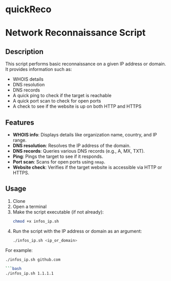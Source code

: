 # quickReco
# Network Reconnaissance Script

## Description

This script performs basic reconnaissance on a given IP address or domain. It provides information such as:

- WHOIS details
- DNS resolution
- DNS records
- A quick ping to check if the target is reachable
- A quick port scan to check for open ports
- A check to see if the website is up on both HTTP and HTTPS

## Features

- **WHOIS info**: Displays details like organization name, country, and IP range.
- **DNS resolution**: Resolves the IP address of the domain.
- **DNS records**: Queries various DNS records (e.g., A, MX, TXT).
- **Ping**: Pings the target to see if it responds.
- **Port scan**: Scans for open ports using `nmap`.
- **Website check**: Verifies if the target website is accessible via HTTP or HTTPS.

## Usage

1. Clone
2. Open a terminal
3. Make the script executable (if not already):
    ```bash
    chmod +x infos_ip.sh
    ```
4. Run the script with the IP address or domain as an argument:
    ```bash
    ./infos_ip.sh <ip_or_domain>
    ```

For example:
```bash
./infos_ip.sh github.com

```bash
./infos_ip.sh 1.1.1.1
